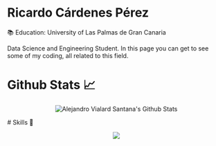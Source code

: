 # **Ricardo Cárdenes Pérez**

:books: Education: University of Las Palmas de Gran Canaria

Data Science and Engineering Student. In this page you can get to see some of my coding, all related to this field.

# Github Stats 📈
<p align="center">
<img src="https://github-readme-stats.vercel.app/api?username=AlejandroVialardSantana&show_icons=true&count_private=true&theme=ayu-mirage" alt="Alejandro Vialard Santana's Github Stats">
</p>
# Skills 🚀
<p align="center">
<img src="https://skills.thijs.gg/icons?i=java,python,html,css,javascript,git&theme=dark"></p>
